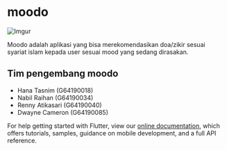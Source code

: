 # moodo
![Imgur](https://i.imgur.com/93M2Wzll.png)

Moodo adalah aplikasi yang bisa merekomendasikan doa/zikir sesuai syariat islam kepada user sesuai mood yang sedang dirasakan.

## Tim pengembang moodo
- Hana Tasnim (G64190018)
- Nabil Raihan (G64190034)
- Renny Atikasari (G64190040)
- Dwayne Cameron (G64190085)

For help getting started with Flutter, view our
[online documentation](https://flutter.dev/docs), which offers tutorials,
samples, guidance on mobile development, and a full API reference.
